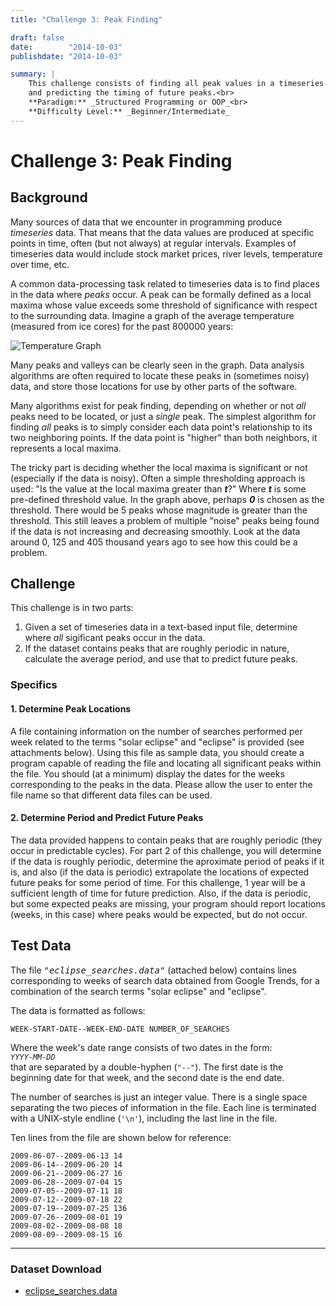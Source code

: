 ```yaml
---
title: "Challenge 3: Peak Finding"

draft: false
date:        "2014-10-03"
publishdate: "2014-10-03"

summary: |
    This challenge consists of finding all peak values in a timeseries dataset, determining some information about periodicity, 
    and predicting the timing of future peaks.<br>
    **Paradigm:** _Structured Programming or OOP_<br>
    **Difficulty Level:** _Beginner/Intermediate_
---
```


# Challenge 3: Peak Finding

## Background

Many sources of data that we encounter in programming produce _timeseries_ data.  That means that the data values are produced at specific points in time, often (but not always) at regular intervals.  Examples of timeseries data would include stock market prices, river levels, temperature over time, etc.

A common data-processing task related to timeseries data is to find places in the data where _peaks_ occur.  A peak can be formally defined as a local maxima whose value exceeds some threshold of significance with respect to the surrounding data.  Imagine a graph of the average temperature (measured from ice cores) for the past 800000 years:

![Temperature Graph](images/historical_temperature.jpg "Image from: http://projects.kmi.open.ac.uk/role/moodle/mod/page/view.php?id=625")

<!-- <small><i>Image from: http://projects.kmi.open.ac.uk/role/moodle/mod/page/view.php?id=625</i></small> -->

Many peaks and valleys can be clearly seen in the graph.  Data analysis algorithms are often required to locate these peaks in (sometimes noisy) data, and store those locations for use by other parts of the software.

Many algorithms exist for peak finding, depending on whether or not _all_ peaks need to be located, or just a _single_ peak.  The simplest algorithm for finding _all_ peaks is to simply consider each data point's relationship to its two neighboring points.  If the data point is "higher" than both neighbors, it represents a local maxima.  

The tricky part is deciding whether the local maxima is significant or not (especially if the data is noisy).  Often a simple thresholding approach is used: "Is the value at the local maxima greater than _**t**_?" Where _**t**_ is some pre-defined threshold value.  In the graph above, perhaps _**0**_ is chosen as the threshold.  There would be 5 peaks whose magnitude is greater than the threshold.  This still leaves a problem of multiple "noise" peaks being found if the data is not increasing and decreasing smoothly.  Look at the data around 0, 125 and 405 thousand years ago to see how this could be a problem.

## Challenge

This challenge is in two parts: 
1. Given a set of timeseries data in a text-based input file, determine where _all_ sigificant peaks occur in the data.
2. If the dataset contains peaks that are roughly periodic in nature, calculate the average period, and use that to predict future peaks.

### Specifics

#### 1. Determine Peak Locations 

A file containing information on the number of searches performed per week related to the terms "solar eclipse" and "eclipse" is provided (see attachments below).  Using this file as sample data, you should create a program capable of reading the file and locating all significant peaks within the file.  You should (at a minimum) display the dates for the weeks corresponding to the peaks in the data.  Please allow the user to enter the file name so that different data files can be used.

#### 2. Determine Period and Predict Future Peaks

The data provided happens to contain peaks that are roughly periodic (they occur in predictable cycles).  For part 2 of this challenge, you will determine if the data is roughly periodic, determine the aproximate period of peaks if it is, and also (if the data is periodic) extrapolate the locations of expected future peaks for some period of time.  For this challenge, 1 year will be a sufficient length of time for future prediction.  Also, if the data is periodic, but some expected peaks are missing, your program should report locations (weeks, in this case) where peaks would be expected, but do not occur.

## Test Data

The file <tt>*"eclipse_searches.data"*</tt> (attached below) contains lines corresponding to weeks of search data obtained from Google Trends, for a combination of the search terms "solar eclipse" and "eclipse".  

The data is formatted as follows:

    WEEK-START-DATE--WEEK-END-DATE NUMBER_OF_SEARCHES

Where the week's date range consists of two dates in the form:      
_`YYYY-MM-DD`_       
that are separated by a double-hyphen (`"--"`).  The first date is the beginning date for that week, and the second date is the end date.

The number of searches is just an integer value.  There is a single space separating the two pieces of information in the file.  Each line is terminated with a UNIX-style endline (`'\n'`), including the  last line in the file.

Ten lines from the file are shown below for reference:

    2009-06-07--2009-06-13 14
    2009-06-14--2009-06-20 14
    2009-06-21--2009-06-27 16
    2009-06-28--2009-07-04 15
    2009-07-05--2009-07-11 18
    2009-07-12--2009-07-18 22
    2009-07-19--2009-07-25 136
    2009-07-26--2009-08-01 19
    2009-08-02--2009-08-08 18
    2009-08-09--2009-08-15 16

---

### Dataset Download

* [eclipse_searches.data](/files/eclipse_searches.data)

